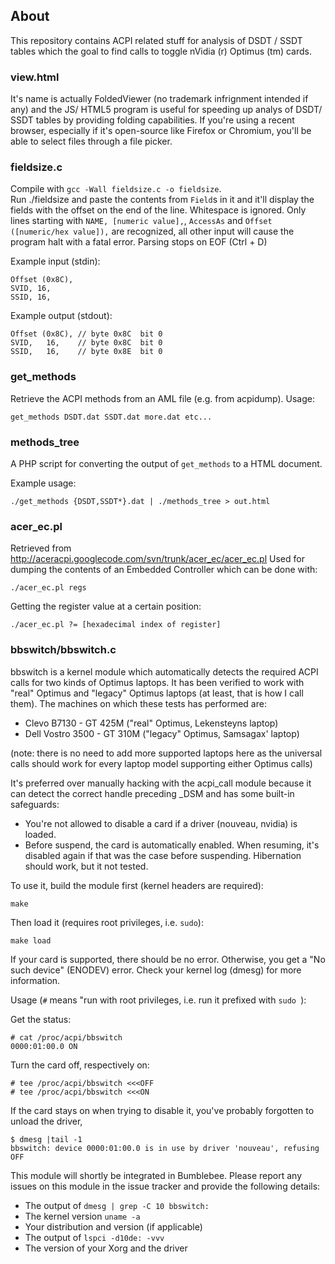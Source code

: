 ## About
This repository contains ACPI related stuff for analysis of DSDT / SSDT tables
which the goal to find calls to toggle nVidia (r) Optimus (tm) cards.

### view.html
It's name is actually FoldedViewer (no trademark infrignment intended if any)
and the JS/ HTML5 program is useful for speeding up analys of DSDT/ SSDT tables
by providing folding capabilities. If you're using a recent browser, especially
if it's open-source like Firefox or Chromium, you'll be able to select files
through a file picker.

### fieldsize.c
Compile with `gcc -Wall fieldsize.c -o fieldsize`.  
Run ./fieldsize and paste the contents from `Field`s in it and it'll display
the fields with the offset on the end of the line. Whitespace is ignored.
Only lines starting with `NAME, [numeric value],`, `AccessAs` and
`Offset ([numeric/hex value]),` are recognized, all other input will cause
the program halt with a fatal error. Parsing stops on EOF (Ctrl + D)

Example input (stdin):

    Offset (0x8C),
    SVID, 16,
    SSID, 16,

Example output (stdout):

    Offset (0x8C), // byte 0x8C  bit 0
    SVID,   16,    // byte 0x8C  bit 0
    SSID,   16,    // byte 0x8E  bit 0

### get_methods
Retrieve the ACPI methods from an AML file (e.g. from acpidump). Usage:

    get_methods DSDT.dat SSDT.dat more.dat etc...

### methods_tree
A PHP script for converting the output of `get_methods` to a HTML document.

Example usage:

    ./get_methods {DSDT,SSDT*}.dat | ./methods_tree > out.html


### acer_ec.pl
Retrieved from http://aceracpi.googlecode.com/svn/trunk/acer_ec/acer_ec.pl
Used for dumping the contents of an Embedded Controller which can be done with:

    ./acer_ec.pl regs
Getting the register value at a certain position:

    ./acer_ec.pl ?= [hexadecimal index of register]

### bbswitch/bbswitch.c
bbswitch is a kernel module which automatically detects the required ACPI calls
for two kinds of Optimus laptops. It has been verified to work with "real"
Optimus and "legacy" Optimus laptops (at least, that is how I call them). The
machines on which these tests has performed are:

- Clevo B7130 - GT 425M ("real" Optimus, Lekensteyns laptop)
- Dell Vostro 3500 - GT 310M ("legacy" Optimus, Samsagax' laptop)

(note: there is no need to add more supported laptops here as the universal
calls should work for every laptop model supporting either Optimus calls)

It's preferred over manually hacking with the acpi_call module because it can
detect the correct handle preceding _DSM and has some built-in safeguards:

- You're not allowed to disable a card if a driver (nouveau, nvidia) is loaded.
- Before suspend, the card is automatically enabled. When resuming, it's
  disabled again if that was the case before suspending. Hibernation should
  work, but it not tested.

To use it, build the module first (kernel headers are required):

    make
Then load it (requires root privileges, i.e. `sudo`):

    make load
If your card is supported, there should be no error. Otherwise, you get a "No
such device" (ENODEV) error. Check your kernel log (dmesg) for more
information.

Usage (`#` means "run with root privileges, i.e. run it prefixed with `sudo `):

Get the status:

    # cat /proc/acpi/bbswitch  
    0000:01:00.0 ON

Turn the card off, respectively on:

    # tee /proc/acpi/bbswitch <<<OFF
    # tee /proc/acpi/bbswitch <<<ON
If the card stays on when trying to disable it, you've probably forgotten to
unload the driver,

    $ dmesg |tail -1
    bbswitch: device 0000:01:00.0 is in use by driver 'nouveau', refusing OFF
This module will shortly be integrated in Bumblebee. Please report any issues
on this module in the issue tracker and provide the following details:

- The output of `dmesg | grep -C 10 bbswitch:`
- The kernel version `uname -a`
- Your distribution and version (if applicable)
- The output of `lspci -d10de: -vvv`
- The version of your Xorg and the driver
